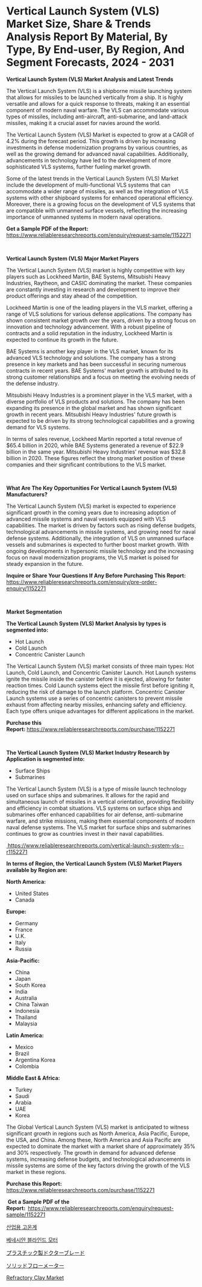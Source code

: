 <p><h1>Vertical Launch System (VLS) Market Size, Share & Trends Analysis Report By Material, By Type, By End-user, By Region, And Segment Forecasts, 2024 - 2031</h1></p><p><strong>Vertical Launch System (VLS) Market Analysis and Latest Trends</strong></p>
<p><p>The Vertical Launch System (VLS) is a shipborne missile launching system that allows for missiles to be launched vertically from a ship. It is highly versatile and allows for a quick response to threats, making it an essential component of modern naval warfare. The VLS can accommodate various types of missiles, including anti-aircraft, anti-submarine, and land-attack missiles, making it a crucial asset for navies around the world.</p><p>The Vertical Launch System (VLS) Market is expected to grow at a CAGR of 4.2% during the forecast period. This growth is driven by increasing investments in defense modernization programs by various countries, as well as the growing demand for advanced naval capabilities. Additionally, advancements in technology have led to the development of more sophisticated VLS systems, further fueling market growth.</p><p>Some of the latest trends in the Vertical Launch System (VLS) Market include the development of multi-functional VLS systems that can accommodate a wider range of missiles, as well as the integration of VLS systems with other shipboard systems for enhanced operational efficiency. Moreover, there is a growing focus on the development of VLS systems that are compatible with unmanned surface vessels, reflecting the increasing importance of unmanned systems in modern naval operations.</p></p>
<p><strong>Get a Sample PDF of the Report:&nbsp;</strong> <a href="https://www.reliableresearchreports.com/enquiry/request-sample/1152271">https://www.reliableresearchreports.com/enquiry/request-sample/1152271</a></p>
<p>&nbsp;</p>
<p><strong>Vertical Launch System (VLS) Major Market Players</strong></p>
<p><p>The Vertical Launch System (VLS) market is highly competitive with key players such as Lockheed Martin, BAE Systems, Mitsubishi Heavy Industries, Raytheon, and CASIC dominating the market. These companies are constantly investing in research and development to improve their product offerings and stay ahead of the competition.</p><p>Lockheed Martin is one of the leading players in the VLS market, offering a range of VLS solutions for various defense applications. The company has shown consistent market growth over the years, driven by a strong focus on innovation and technology advancement. With a robust pipeline of contracts and a solid reputation in the industry, Lockheed Martin is expected to continue its growth in the future.</p><p>BAE Systems is another key player in the VLS market, known for its advanced VLS technology and solutions. The company has a strong presence in key markets and has been successful in securing numerous contracts in recent years. BAE Systems' market growth is attributed to its strong customer relationships and a focus on meeting the evolving needs of the defense industry.</p><p>Mitsubishi Heavy Industries is a prominent player in the VLS market, with a diverse portfolio of VLS products and solutions. The company has been expanding its presence in the global market and has shown significant growth in recent years. Mitsubishi Heavy Industries' future growth is expected to be driven by its strong technological capabilities and a growing demand for VLS systems.</p><p>In terms of sales revenue, Lockheed Martin reported a total revenue of $65.4 billion in 2020, while BAE Systems generated a revenue of $22.9 billion in the same year. Mitsubishi Heavy Industries' revenue was $32.8 billion in 2020. These figures reflect the strong market position of these companies and their significant contributions to the VLS market.</p></p>
<p>&nbsp;</p>
<p><strong>What Are The Key Opportunities For Vertical Launch System (VLS) Manufacturers?</strong></p>
<p><p>The Vertical Launch System (VLS) market is expected to experience significant growth in the coming years due to increasing adoption of advanced missile systems and naval vessels equipped with VLS capabilities. The market is driven by factors such as rising defense budgets, technological advancements in missile systems, and growing need for naval defense systems. Additionally, the integration of VLS on unmanned surface vessels and submarines is expected to further boost market growth. With ongoing developments in hypersonic missile technology and the increasing focus on naval modernization programs, the VLS market is poised for steady expansion in the future.</p></p>
<p><strong>Inquire or Share Your Questions If Any Before Purchasing This Report:</strong> <a href="https://www.reliableresearchreports.com/enquiry/pre-order-enquiry/1152271">https://www.reliableresearchreports.com/enquiry/pre-order-enquiry/1152271</a></p>
<p>&nbsp;</p>
<p><strong>Market Segmentation</strong></p>
<p><strong>The Vertical Launch System (VLS) Market Analysis by types is segmented into:</strong></p>
<p><ul><li>Hot Launch</li><li>Cold Launch</li><li>Concentric Canister Launch</li></ul></p>
<p><p>The Vertical Launch System (VLS) market consists of three main types: Hot Launch, Cold Launch, and Concentric Canister Launch. Hot Launch systems ignite the missile inside the canister before it is ejected, allowing for faster reaction times. Cold Launch systems eject the missile first before igniting it, reducing the risk of damage to the launch platform. Concentric Canister Launch systems use a series of concentric canisters to prevent missile exhaust from affecting nearby missiles, enhancing safety and efficiency. Each type offers unique advantages for different applications in the market.</p></p>
<p><strong>Purchase this Report:&nbsp;</strong><a href="https://www.reliableresearchreports.com/purchase/1152271">https://www.reliableresearchreports.com/purchase/1152271</a></p>
<p>&nbsp;</p>
<p><strong>The Vertical Launch System (VLS) Market Industry Research by Application is segmented into:</strong></p>
<p><ul><li>Surface Ships</li><li>Submarines</li></ul></p>
<p><p>The Vertical Launch System (VLS) is a type of missile launch technology used on surface ships and submarines. It allows for the rapid and simultaneous launch of missiles in a vertical orientation, providing flexibility and efficiency in combat situations. VLS systems on surface ships and submarines offer enhanced capabilities for air defense, anti-submarine warfare, and strike missions, making them essential components of modern naval defense systems. The VLS market for surface ships and submarines continues to grow as countries invest in their naval capabilities.</p></p>
<p><a href="https://www.reliableresearchreports.com/vertical-launch-system-vls--r1152271">&nbsp;https://www.reliableresearchreports.com/vertical-launch-system-vls--r1152271</a></p>
<p><strong>In terms of Region, the Vertical Launch System (VLS) Market Players available by Region are:</strong></p>
<p>
    <p> <strong> North America: </strong>
        <ul>
            <li>United States</li>
            <li>Canada</li>
        </ul>
        </p> 
    <p> <strong> Europe: </strong>
        <ul>
            <li>Germany</li>
            <li>France</li>
            <li>U.K.</li>
            <li>Italy</li>
            <li>Russia</li>
        </ul>
        </p> 
    <p> <strong> Asia-Pacific: </strong>
        <ul>
            <li>China</li>
            <li>Japan</li>
            <li>South Korea</li>
            <li>India</li>
            <li>Australia</li>
            <li>China Taiwan</li>
            <li>Indonesia</li>
            <li>Thailand</li>
            <li>Malaysia</li>
        </ul>
        </p> 
    <p> <strong> Latin America: </strong>
        <ul>
            <li>Mexico</li>
            <li>Brazil</li>
            <li>Argentina Korea</li>
            <li>Colombia</li>
        </ul>
        </p> 
    <p> <strong> Middle East & Africa: </strong>
        <ul>
            <li>Turkey</li>
            <li>Saudi</li>
            <li>Arabia</li>
            <li>UAE</li>
            <li>Korea</li>
        </ul>
    </p>
    </p>
<p><p>The Global Vertical Launch System (VLS) market is anticipated to witness significant growth in regions such as North America, Asia Pacific, Europe, the USA, and China. Among these, North America and Asia Pacific are expected to dominate the market with a market share of approximately 35% and 30% respectively. The growth in demand for advanced defense systems, increasing defense budgets, and technological advancements in missile systems are some of the key factors driving the growth of the VLS market in these regions.</p></p>
<p><strong>Purchase this Report: </strong><a href="https://www.reliableresearchreports.com/purchase/1152271">https://www.reliableresearchreports.com/purchase/1152271</a></p>
<p>&nbsp;<strong>Get a Sample PDF of the Report:&nbsp;&nbsp;</strong><a href="https://www.reliableresearchreports.com/enquiry/request-sample/1152271">https://www.reliableresearchreports.com/enquiry/request-sample/1152271</a></p>
<p><strong></strong></p>
<p><p><a href="https://medium.com/@jeralderzog65756e/%EC%82%B0%EC%97%85-%ED%8C%8C%EC%9D%B4%EB%A1%9C%EB%AF%B8%ED%84%B0-%EC%8B%9C%EC%9E%A5-%EC%8B%9C%EC%9E%A5-%EC%A0%90%EC%9C%A0%EC%9C%A8-%EC%8B%9C%EC%9E%A5-%EB%8F%99%ED%96%A5-%EB%B0%8F-%EB%AF%B8%EB%9E%98-%EC%84%B1%EC%9E%A5-%ED%83%90%EC%83%89-6aba05c2af60">산업용 고온계</a></p><p><a href="https://medium.com/@daveblock56/2024%EB%85%84%EB%B6%80%ED%84%B0-2031%EB%85%84%EA%B9%8C%EC%A7%80%EC%9D%98-%EA%B8%B0%EA%B0%84-%EB%8F%99%EC%95%88-%EC%98%88%EC%B8%A1%EB%90%9C-%EB%B2%A0%EB%84%A4%EC%B9%98%EC%95%84-%EB%B8%94%EB%9D%BC%EC%9D%B8%EB%93%9C-%EB%AA%A8%ED%84%B0-%EC%8B%9C%EC%9E%A5-%EB%B6%84%EC%84%9D-%EB%B0%8F-%EA%B7%9C%EB%AA%A8%EC%9E%85%EB%8B%88%EB%8B%A4-b6d77340fd62">베네시안 블라인드 모터</a></p><p><a href="https://github.com/MosesSpinka1914/Market-Research-Report-List-1/blob/main/238434842710.md">プラスチック製ドクターブレード</a></p><p><a href="https://medium.com/@addyserr7687/%E5%9B%BA%E4%BD%93%E3%83%95%E3%83%AD%E3%83%BC%E3%83%A1%E3%83%BC%E3%82%BF%E3%83%BC%E5%B8%82%E5%A0%B4%E3%81%AF-%E5%B8%82%E5%A0%B4%E3%82%B7%E3%82%A7%E3%82%A2-%E3%82%B5%E3%82%A4%E3%82%BA-2031%E5%B9%B4%E3%81%BE%E3%81%A7%E3%81%AE%E4%BA%88%E6%B8%AC%E3%81%AB%E7%84%A6%E7%82%B9%E3%82%92%E5%BD%93%E3%81%A6%E3%81%A6%E3%81%84%E3%81%BE%E3%81%99-fb0cb55690a2">ソリッドフローメーター</a></p><p><a href="https://issuu.com/reportprime-2/docs/refractory-clay-market-size-2030.pptx">Refractory Clay Market</a></p></p>